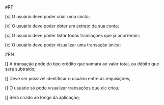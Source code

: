 #RF

[x] O usuário deve poder criar uma conta;

[x] O usuário deve poder obter um extrato da sua conta;

[x] O usuário deve poder listar todas transações que já ocorreram;

[x] O usuário deve poder visualizar uma transação única;

#RN

[] A transação pode do tipo crédito que somará ao valor total, ou débito que será subtraído;

[] Deve ser possível identificar o usuário entre as requisições;

[] O usuário só pode visualizar transações que ele criou;

[] Será criado ao longo da aplicação;
